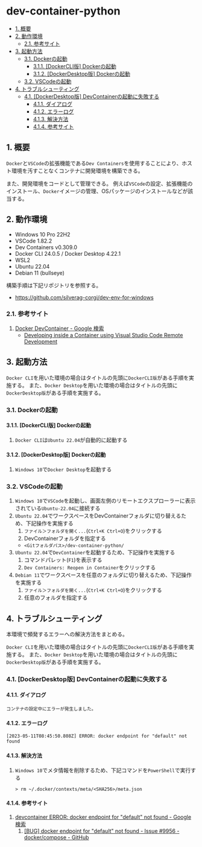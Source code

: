# dev-container-python <!-- omit in toc -->

- [1. 概要](#1-概要)
- [2. 動作環境](#2-動作環境)
  - [2.1. 参考サイト](#21-参考サイト)
- [3. 起動方法](#3-起動方法)
  - [3.1. Dockerの起動](#31-dockerの起動)
    - [3.1.1. \[DockerCLI版\] Dockerの起動](#311-dockercli版-dockerの起動)
    - [3.1.2. \[DockerDesktop版\] Dockerの起動](#312-dockerdesktop版-dockerの起動)
  - [3.2. VSCodeの起動](#32-vscodeの起動)
- [4. トラブルシューティング](#4-トラブルシューティング)
  - [4.1. \[DockerDesktop版\] DevContainerの起動に失敗する](#41-dockerdesktop版-devcontainerの起動に失敗する)
    - [4.1.1. ダイアログ](#411-ダイアログ)
    - [4.1.2. エラーログ](#412-エラーログ)
    - [4.1.3. 解決方法](#413-解決方法)
    - [4.1.4. 参考サイト](#414-参考サイト)

## 1. 概要

`Docker`と`VSCode`の拡張機能である`Dev Containers`を使用することにより、ホスト環境を汚すことなくコンテナに開発環境を構築できる。

また、開発環境をコードとして管理できる。
例えば`VSCode`の設定、拡張機能のインストール、`Docker`イメージの管理、OSパッケージのインストールなどが該当する。

## 2. 動作環境

- Windows 10 Pro 22H2
- VSCode 1.82.2
- Dev Containers v0.309.0
- Docker CLI 24.0.5 / Docker Desktop 4.22.1
- WSL2
- Ubuntu 22.04
- Debian 11 (bullseye)

構築手順は下記リポジトリを参照する。

- https://github.com/silverag-corgi/dev-env-for-windows

### 2.1. 参考サイト

1. [Docker DevContainer - Google 検索](https://www.google.com/search?q=Docker+DevContainer)
    - [Developing inside a Container using Visual Studio Code Remote Development](https://code.visualstudio.com/docs/remote/containers#_system-requirements)

## 3. 起動方法

`Docker CLI`を用いた環境の場合はタイトルの先頭に`DockerCLI版`がある手順を実施する。
また、`Docker Desktop`を用いた環境の場合はタイトルの先頭に`DockerDesktop版`がある手順を実施する。

### 3.1. Dockerの起動

#### 3.1.1. [DockerCLI版] Dockerの起動

1. `Docker CLI`は`Ubuntu 22.04`が自動的に起動する

#### 3.1.2. [DockerDesktop版] Dockerの起動

1. `Windows 10`で`Docker Desktop`を起動する

### 3.2. VSCodeの起動

1. `Windows 10`で`VSCode`を起動し、画面左側のリモートエクスプローラーに表示されている`Ubuntu-22.04`に接続する
2. `Ubuntu 22.04`でワークスペースをDevContainerフォルダに切り替えるため、下記操作を実施する
    1. `ファイル＞フォルダを開く...`(`Ctrl+K Ctrl+O`)をクリックする
    2. DevContainerフォルダを指定する
      - `<Gitフォルダパス>/dev-container-python/`
3. `Ubuntu 22.04`で`DevContainer`を起動するため、下記操作を実施する
    1. コマンドパレット(`F1`)を表示する
    2. `Dev Containers: Reopen in Container`をクリックする
4. `Debian 11`でワークスペースを任意のフォルダに切り替えるため、下記操作を実施する
    1. `ファイル＞フォルダを開く...`(`Ctrl+K Ctrl+O`)をクリックする
    2. 任意のフォルダを指定する

## 4. トラブルシューティング

本環境で頻発するエラーへの解決方法をまとめる。

`Docker CLI`を用いた環境の場合はタイトルの先頭に`DockerCLI版`がある手順を実施する。
また、`Docker Desktop`を用いた環境の場合はタイトルの先頭に`DockerDesktop版`がある手順を実施する。

### 4.1. [DockerDesktop版] DevContainerの起動に失敗する

#### 4.1.1. ダイアログ

```log
コンテナの設定中にエラーが発生しました。
```

#### 4.1.2. エラーログ

```log
[2023-05-11T08:45:50.808Z] ERROR: docker endpoint for "default" not found
```

#### 4.1.3. 解決方法

1. `Windows 10`でメタ情報を削除するため、下記コマンドを`PowerShell`で実行する
    ```shell
    > rm ~/.docker/contexts/meta/<SHA256>/meta.json
    ```

#### 4.1.4. 参考サイト

1. [devcontainer ERROR: docker endpoint for "default" not found - Google 検索](https://www.google.com/search?q=devcontainer+ERROR%3A+docker+endpoint+for+%22default%22+not+found)
    1. [[BUG] docker endpoint for "default" not found - Issue #9956 - docker/compose - GitHub](https://github.com/docker/compose/issues/9956)
